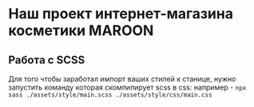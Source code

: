 # Наш проект интернет-магазина косметики MAROON

## Работа с SCSS

Для того чтобы заработал импорт ваших стилей к станице, нужно запустить команду которая скомпилирует scss в css:
например - `npx sass ./assets/style/main.scss ./assets/style/css/main.css`

